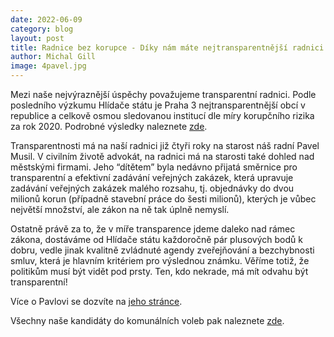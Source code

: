 ```yaml
---
date: 2022-06-09
category: blog
layout: post
title: Radnice bez korupce - Díky nám máte nejtransparentnější radnici v republice
author: Michal Gill
image: 4pavel.jpg
---
```


Mezi naše nejvýraznější úspěchy považujeme transparentní radnici. Podle posledního výzkumu Hlídače státu je Praha 3 nejtransparentnější obcí v republice a celkově osmou sledovanou institucí dle míry korupčního rizika za rok 2020. Podrobné výsledky naleznete [zde](https://www.hlidacstatu.cz/kindex/zebricek/nejlepsi).

Transparentnosti má na naší radnici již čtyři roky na starost náš radní Pavel Musil. V civilním životě advokát, na radnici má na starosti také dohled nad městskými firmami. Jeho “dítětem” byla nedávno přijatá směrnice pro transparentní a efektivní zadávání veřejných zakázek, která upravuje zadávání veřejných zakázek malého rozsahu, tj. objednávky do dvou milionů korun (případně stavební práce do šesti milionů), kterých je vůbec největší množství, ale zákon na ně tak úplně nemyslí.

Ostatně právě za to, že v míře transparence jdeme daleko nad rámec zákona, dostáváme od Hlídače státu každoročně pár plusových bodů k dobru, vedle jinak kvalitně zvládnuté agendy zveřejňování a bezchybnosti smluv, která je hlavním kritériem pro výslednou známku. Věříme totiž, že politikům musí být vidět pod prsty. Ten, kdo nekrade, má mít odvahu být transparentní!

Více o Pavlovi se dozvíte na [jeho stránce](https://praha3.pirati.cz/lide/pavel-musil/).

Všechny naše kandidáty do komunálních voleb pak naleznete [zde](https://praha3.pirati.cz/volby2022/).


